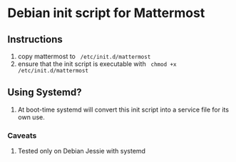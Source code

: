 # Debian init script for Mattermost

## Instructions
1. copy mattermost to ``` /etc/init.d/mattermost```
2. ensure that the init script is executable with ``` chmod +x /etc/init.d/mattermost```

## Using Systemd?
1. At boot-time systemd will convert this init script into a service file for its own use.

### Caveats
1. Tested only on Debian Jessie with systemd

